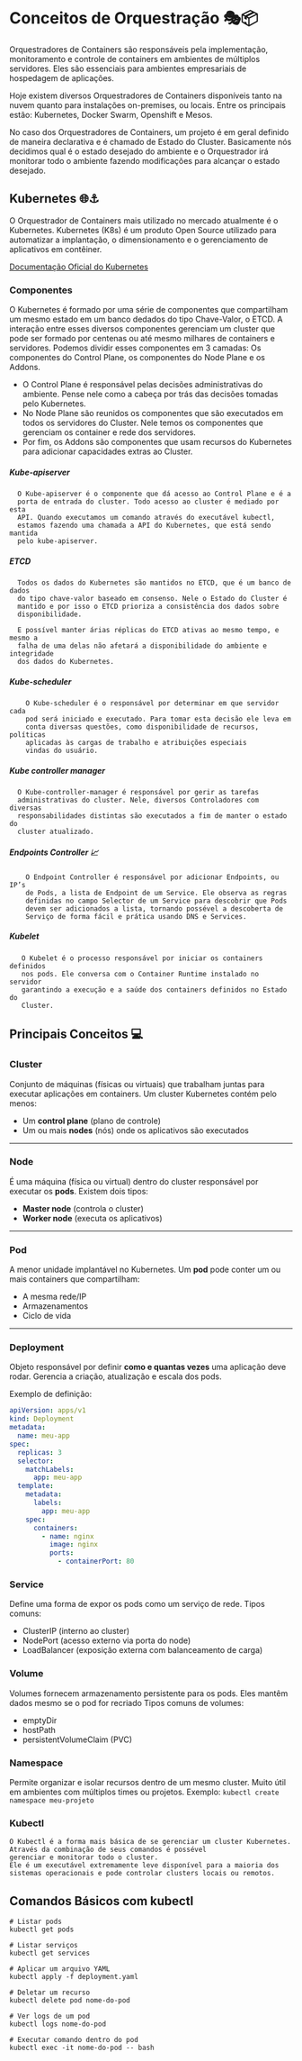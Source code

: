 # Conceitos de Orquestração 🎭📦

Orquestradores de Containers são responsáveis pela implementação, monitoramento e controle de containers em ambientes de múltiplos servidores. Eles são essenciais para ambientes empresariais de hospedagem de aplicações.

Hoje existem diversos Orquestradores de Containers disponíveis tanto na nuvem quanto para instalações on-premises, ou locais. Entre os principais estão: Kubernetes, Docker Swarm, Openshift e Mesos.

No caso dos Orquestradores de Containers, um projeto é em geral definido de maneira declarativa e é chamado de Estado do Cluster. Basicamente nós decidimos qual é o estado desejado do ambiente e o Orquestrador irá monitorar todo o ambiente fazendo modificações para alcançar o estado desejado.

## Kubernetes 🌐​⚓

O Orquestrador de Containers mais utilizado no mercado atualmente é o Kubernetes. Kubernetes (K8s) é um produto Open Source utilizado para automatizar a implantação, o dimensionamento e o gerenciamento de aplicativos em contêiner.

[Documentação Oficial do Kubernetes](https://kubernetes.io/pt-br/docs/home/)

### Componentes

O Kubernetes é formado por uma série de componentes que compartilham um mesmo estado em um banco dedados do tipo Chave-Valor, o ETCD. A interação entre esses diversos componentes gerenciam um cluster que pode ser formado por centenas ou até mesmo milhares de containers e servidores. Podemos dividir esses componentes em 3 camadas: Os componentes do Control Plane, os componentes do Node Plane e os Addons.

 - O Control Plane é responsável pelas decisões administrativas do ambiente. Pense nele como a cabeça por trás das decisões tomadas pelo Kubernetes.
 - No Node Plane são reunidos os componentes que são executados em todos os servidores do Cluster. Nele temos os componentes que gerenciam os container e rede dos servidores. 
 - Por fim, os Addons são componentes que usam recursos do Kubernetes para adicionar capacidades extras ao Cluster.

##### Kube-apiserver
```
  O Kube-apiserver é o componente que dá acesso ao Control Plane e é a 
  porta de entrada do cluster. Todo acesso ao cluster é mediado por esta 
  API. Quando executamos um comando através do executável kubectl, 
  estamos fazendo uma chamada a API do Kubernetes, que está sendo mantida 
  pelo kube-apiserver.
```
##### ETCD
```
  Todos os dados do Kubernetes são mantidos no ETCD, que é um banco de dados
  do tipo chave-valor baseado em consenso. Nele o Estado do Cluster é 
  mantido e por isso o ETCD prioriza a consistência dos dados sobre 
  disponibilidade.

  E possível manter árias réplicas do ETCD ativas ao mesmo tempo, e mesmo a 
  falha de uma delas não afetará a disponibilidade do ambiente e integridade 
  dos dados do Kubernetes.
```

##### Kube-scheduler
```
    O Kube-scheduler é o responsável por determinar em que servidor cada 
    pod será iniciado e executado. Para tomar esta decisão ele leva em 
    conta diversas questões, como disponibilidade de recursos, políticas 
    aplicadas às cargas de trabalho e atribuições especiais 
    vindas do usuário.
 ```

##### Kube controller manager
```
  O Kube-controller-manager é responsável por gerir as tarefas 
  administrativas do cluster. Nele, diversos Controladores com diversas 
  responsabilidades distintas são executados a fim de manter o estado do 
  cluster atualizado.
```
##### Endpoints Controller 📈​
```
    O Endpoint Controller é responsável por adicionar Endpoints, ou IP’s 
    de Pods, a lista de Endpoint de um Service. Ele observa as regras 
    definidas no campo Selector de um Service para descobrir que Pods 
    devem ser adicionados a lista, tornando possével a descoberta de 
    Serviço de forma fácil e prática usando DNS e Services.
```

##### Kubelet
 ```
    O Kubelet é o processo responsável por iniciar os containers definidos 
    nos pods. Ele conversa com o Container Runtime instalado no servidor 
    garantindo a execução e a saúde dos containers definidos no Estado do 
    Cluster.
 ```


## Principais Conceitos 💻​

### Cluster

Conjunto de máquinas (físicas ou virtuais) que trabalham juntas para executar aplicações em containers. Um cluster Kubernetes contém pelo menos:

- Um **control plane** (plano de controle)
- Um ou mais **nodes** (nós) onde os aplicativos são executados

---

### Node

É uma máquina (física ou virtual) dentro do cluster responsável por executar os **pods**. Existem dois tipos:

- **Master node** (controla o cluster)
- **Worker node** (executa os aplicativos)

---

### Pod

A menor unidade implantável no Kubernetes. Um **pod** pode conter um ou mais containers que compartilham:

- A mesma rede/IP
- Armazenamentos
- Ciclo de vida

---

### Deployment

Objeto responsável por definir **como e quantas vezes** uma aplicação deve rodar. Gerencia a criação, atualização e escala dos pods.

Exemplo de definição:
```yaml
apiVersion: apps/v1
kind: Deployment
metadata:
  name: meu-app
spec:
  replicas: 3
  selector:
    matchLabels:
      app: meu-app
  template:
    metadata:
      labels:
        app: meu-app
    spec:
      containers:
        - name: nginx
          image: nginx
          ports:
            - containerPort: 80
```

### Service
Define uma forma de expor os pods como um serviço de rede. Tipos comuns:
 - ClusterIP (interno ao cluster)
 - NodePort (acesso externo via porta do node)
 - LoadBalancer (exposição externa com balanceamento de carga)

### Volume
Volumes fornecem armazenamento persistente para os pods. Eles mantêm dados mesmo se o pod for recriado
Tipos comuns de volumes:
 - emptyDir
 - hostPath
 - persistentVolumeClaim (PVC)

### Namespace
Permite organizar e isolar recursos dentro de um mesmo cluster. Muito útil em ambientes com múltiplos times ou projetos.
Exemplo: `kubectl create namespace meu-projeto`

### Kubectl
```
O Kubectl é a forma mais básica de se gerenciar um cluster Kubernetes. Através da combinação de seus comandos é possével 
gerenciar e monitorar todo o cluster.
Ele é um executável extremamente leve disponível para a maioria dos sistemas operacionais e pode controlar clusters locais ou remotos.
```

## Comandos Básicos com kubectl
```
# Listar pods
kubectl get pods

# Listar serviços
kubectl get services

# Aplicar um arquivo YAML
kubectl apply -f deployment.yaml

# Deletar um recurso
kubectl delete pod nome-do-pod

# Ver logs de um pod
kubectl logs nome-do-pod

# Executar comando dentro do pod
kubectl exec -it nome-do-pod -- bash
```